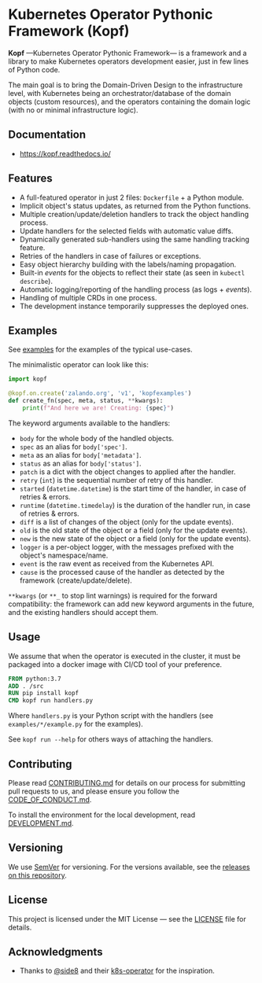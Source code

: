 # Kubernetes Operator Pythonic Framework (Kopf)

**Kopf** —Kubernetes Operator Pythonic Framework— is a framework and a library
to make Kubernetes operators development easier, just in few lines of Python code. 

The main goal is to bring the Domain-Driven Design to the infrastructure level,
with Kubernetes being an orchestrator/database of the domain objects (custom resources),
and the operators containing the domain logic (with no or minimal infrastructure logic).


## Documentation

* https://kopf.readthedocs.io/


## Features

* A full-featured operator in just 2 files: `Dockerfile` + a Python module.
* Implicit object's status updates, as returned from the Python functions.
* Multiple creation/update/deletion handlers to track the object handling process.
* Update handlers for the selected fields with automatic value diffs.
* Dynamically generated sub-handlers using the same handling tracking feature.
* Retries of the handlers in case of failures or exceptions.
* Easy object hierarchy building with the labels/naming propagation.
* Built-in _events_ for the objects to reflect their state (as seen in `kubectl describe`).
* Automatic logging/reporting of the handling process (as logs + _events_).
* Handling of multiple CRDs in one process.
* The development instance temporarily suppresses the deployed ones.


## Examples

See [examples](https://github.com/zalando-incubator/kopf/tree/master/examples)
for the examples of the typical use-cases.


The minimalistic operator can look like this:

```python
import kopf

@kopf.on.create('zalando.org', 'v1', 'kopfexamples')
def create_fn(spec, meta, status, **kwargs):
    print(f"And here we are! Creating: {spec}")
```

The keyword arguments available to the handlers:

* `body` for the whole body of the handled objects.
* `spec` as an alias for `body['spec']`.
* `meta` as an alias for `body['metadata']`.
* `status` as an alias for `body['status']`.
* `patch` is a dict with the object changes to applied after the handler.
* `retry` (`int`) is the sequential number of retry of this handler.
* `started` (`datetime.datetime`) is the start time of the handler, in case of retries & errors.
* `runtime` (`datetime.timedelay`) is the duration of the handler run, in case of retries & errors.
* `diff` is a list of changes of the object (only for the update events).
* `old` is the old state of the object or a field (only for the update events).
* `new` is the new state of the object or a field (only for the update events).
* `logger` is a per-object logger, with the messages prefixed with the object's namespace/name.
* `event` is the raw event as received from the Kubernetes API.
* `cause` is the processed cause of the handler as detected by the framework (create/update/delete).

`**kwargs` (or `**_` to stop lint warnings) is required for the forward
compatibility: the framework can add new keyword arguments in the future,
and the existing handlers should accept them.


## Usage

We assume that when the operator is executed in the cluster, it must be packaged
into a docker image with CI/CD tool of your preference.

```dockerfile
FROM python:3.7
ADD . /src
RUN pip install kopf
CMD kopf run handlers.py
```

Where `handlers.py` is your Python script with the handlers
(see `examples/*/example.py` for the examples).

See `kopf run --help` for others ways of attaching the handlers.


## Contributing

Please read [CONTRIBUTING.md](https://github.com/zalando-incubator/kopf/blob/master/CONTRIBUTING.md)
for details on our process for submitting pull requests to us, and please ensure
you follow the [CODE_OF_CONDUCT.md](https://github.com/zalando-incubator/kopf/blob/master/CODE_OF_CONDUCT.md).

To install the environment for the local development,
read [DEVELOPMENT.md](https://github.com/zalando-incubator/kopf/blob/master/DEVELOPMENT.md).


## Versioning

We use [SemVer](http://semver.org/) for versioning. For the versions available,
see the [releases on this repository](https://github.com/zalando-incubator/kopf/releases). 


## License

This project is licensed under the MIT License —
see the [LICENSE](https://github.com/zalando-incubator/kopf/blob/master/LICENSE) file for details.


## Acknowledgments

* Thanks to [@side8](https://github.com/side8) and their [k8s-operator](https://github.com/side8/k8s-operator)
  for the inspiration.
